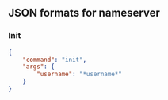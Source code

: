 ## JSON formats for nameserver
### Init
``` json
{
    "command": "init",
    "args": {
        "username": "*username*"
    }
}
```
